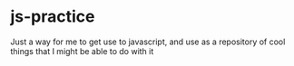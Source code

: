 # js-practice
Just a way for me to get use to javascript, and use as a repository of cool things that I might be able to do with it
